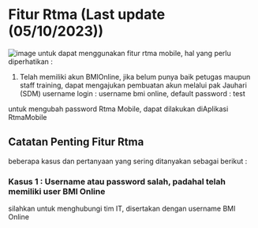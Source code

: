 # Fitur Rtma (Last update (05/10/2023))
![image](https://github.com/normanfd/panduan_rtma_mobile/assets/37357830/910c3b48-63e4-48e5-97cd-6b681da338a5)
untuk dapat menggunakan fitur rtma mobile, hal yang perlu diperhatikan :
1. Telah memiliki akun BMIOnline, jika belum punya baik petugas maupun staff training, dapat mengajukan pembuatan akun melalui pak Jauhari (SDM)
username login : username bmi online, default password : test

untuk mengubah password Rtma Mobile, dapat dilakukan diAplikasi RtmaMobile


## Catatan Penting Fitur Rtma
beberapa kasus dan pertanyaan yang sering ditanyakan sebagai berikut : 
### Kasus 1 : Username atau password salah, padahal telah memiliki user BMI Online
silahkan untuk menghubungi tim IT, disertakan dengan username BMI Online
